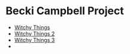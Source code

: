 # Becki Campbell Project
<ul>
<li><a href="witchy_things/index.html" target="_blank">Witchy Things</a></li>
<li><a href="witchy_things_2/index.html" target="_blank">Witchy Things 2</a></li>
<li><a href="witchy_things_3/index.html" target="_blank">Witchy Things 3</a><li>

</ul>